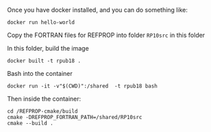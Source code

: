 Once you have docker installed, and you can do something like:
```
docker run hello-world
```

Copy the FORTRAN files for REFPROP into folder ``RP10src`` in this folder

In this folder, build the image
```
docker built -t rpub18 .
```

Bash into the container
```
docker run -it -v"$(CWD)":/shared  -t rpub18 bash
```

Then inside the container:
```
cd /REFPROP-cmake/build
cmake -DREFPROP_FORTRAN_PATH=/shared/RP10src
cmake --build .
```
